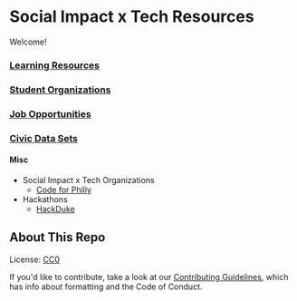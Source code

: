 # Social Impact x Tech Resources

Welcome!

### [Learning Resources](learning-resources.md)
### [Student Organizations](student-organizations.md)
### [Job Opportunities](job-opportunities.md)
### [Civic Data Sets](data-set.md)



#### Misc
- Social Impact x Tech Organizations
  - [Code for Philly](https://codeforphilly.org/)
- Hackathons
  - [HackDuke](https://www.hackduke.org/)


## About This Repo

License: [CC0](https://creativecommons.org/publicdomain/zero/1.0/)

If you'd like to contribute, take a look at our
[Contributing Guidelines](CONTRIBUTING.md), which has info about formatting and
the Code of Conduct.
